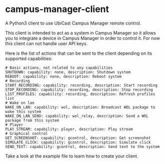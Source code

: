 # campus-manager-client

A Python3 client to use UbiCast Campus Manager remote control.

This client is intended to act as a system in Campus Manager so it allows you to integrate a device in Campus Manager in order to control it.
For now this client can not handle user API keys.

Here is the list of actions that can be sent to the client depending on its supported capabilities:

    # Basic actions, not related to any capabilities
    SHUTDOWN: capability: none, description: Shutdown system
    REBOOT: capability: none, description: Reboot system
    # Recording
    START_RECORDING: capability: recording, description: Start recording
    STOP_RECORDING: capability: recording, description: Stop recording
    LIST_PROFILES: capability: recording, description: Refresh profiles list
    # Wake on lan
    WAKE_ON_LAN: capability: wol, description: Broadcast WOL package to wake this system
    WAKE_ON_LAN_SEND: capability: wol_relay, description: Send a WOL package from this system
    # Player
    PLAY_STREAM: capability: player, description: Play stream
    # Graphical control
    GET_SCREENSHOT: capability: gcontrol, description: Get screenshot
    SIMULATE_CLICK: capability: gcontrol, description: Simulate click
    SEND_TEXT: capability: gcontrol, description: Send text to the system

Take a look at the example file to learn how to create your client.
